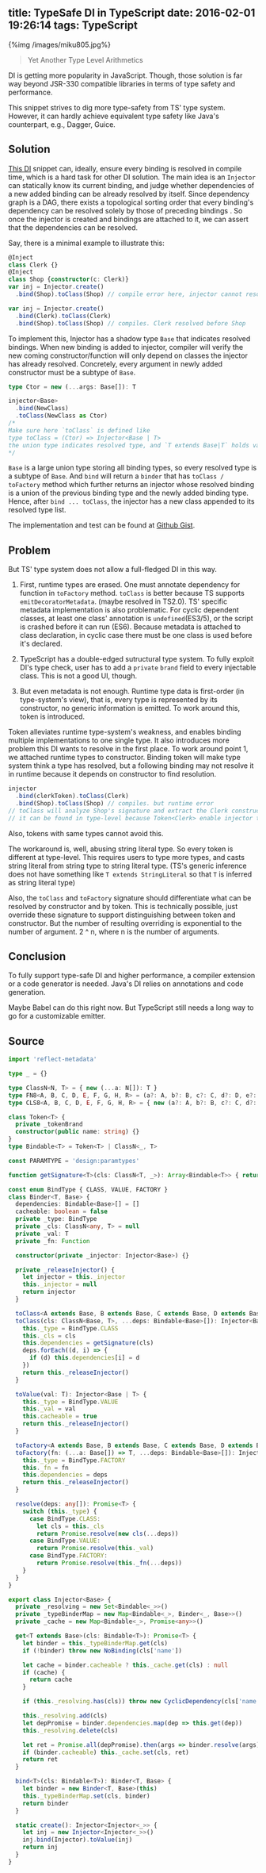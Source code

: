 title: TypeSafe DI in TypeScript
date: 2016-02-01 19:26:14
tags: TypeScript
---

{%img /images/miku805.jpg%}

> Yet Another Type Level Arithmetics

DI is getting more popularity in JavaScript. Though, those solution is far way beyond JSR-330 compatible libraries in terms of type safety and performance.

This snippet strives to dig more type-safety from TS' type system. However, it can hardly achieve equivalent type safety like Java's counterpart, e.g., Dagger, Guice.


Solution
------
[This DI](https://gist.github.com/HerringtonDarkholme/f11152e6e29145040fa4) snippet can, ideally, ensure every binding is resolved in compile time, which is a hard task for other DI solution. The main idea is an `Injector` can statically know its current binding, and judge whether dependencies of a new added binding can be already resolved by itself. Since dependency graph is a DAG, there exists a topological sorting order that every binding's dependency can be resolved solely by those of preceding bindings . So once the injector is created and bindings are attached to it, we can assert that the dependencies can be resolved.

Say, there is a minimal example to illustrate this:

```TypeScript
@Inject
class Clerk {}
@Inject
class Shop {constructor(c: Clerk)}
var inj = Injector.create()
  .bind(Shop).toClass(Shop) // compile error here, injector cannot resolve Clerk

var inj = Injector.create()
  .bind(Clerk).toClass(Clerk)
  .bind(Shop).toClass(Shop) // compiles. Clerk resolved before Shop
```

To implement this, Injector has a shadow type `Base` that indicates resolved bindings. When new binding is added to injector, compiler will verify the new coming constructor/function will only depend on classes the injector has already resolved. Concretely, every argument in newly added constructor must be a subtype of `Base`.

```TypeScript
type Ctor = new (...args: Base[]): T

injector<Base>
  .bind(NewClass)
  .toClass(NewClass as Ctor)
/*
Make sure here `toClass` is defined like
type toClass = (Ctor) => Injector<Base | T>
the union type indicates resolved type, and `T extends Base|T` holds valid
*/
```

`Base` is a large union type storing all binding types, so every resolved type is a subtype of `Base`. And `bind` will return a `binder` that has `toClass / toFactory` method which further returns an injector whose resolved binding is a union of the previous binding type and the newly added binding type. Hence, after `bind ... toClass`, the injector has a new class appended to its resolved type list.

The implementation and test can be found at [Github Gist](https://gist.github.com/HerringtonDarkholme/f11152e6e29145040fa4).


Problem
---

But TS' type system does not allow a full-fledged DI in this way.

1. First, runtime types are erased. One must annotate dependency for function in `toFactory` method. `toClass` is better because TS supports `emitDecoratorMetadata`. (maybe resolved in TS2.0). TS' specific metadata implementation is also problematic. For cyclic dependent classes, at least one class' annotation is `undefined`(ES3/5), or the script is crashed before it can run (ES6). Because metadata is attached to class declaration, in cyclic case there must be one class is used before it's declared.

2. TypeScript has a double-edged sutructural type system. To fully exploit DI's type check, user has to add a `private` `brand` field to every injectable class. This is not a good UI, though.

3. But even metadata is not enough. Runtime type data is first-order (in type-system's view), that is, every type is represented by its constructor, no generic information is emitted. To work around this, token is introduced.

Token alleviates runtime type-system's weakness, and enables binding multiple implementations to one single type. It also introduces more problem this DI wants to resolve in the first place. To work around point 1, we attached runtime types to constructor. Binding token will make type system think a type has resolved, but a following binding may not resolve it in runtime because it depends on constructor to find resolution.

```TypeScript
injector
  .bind(clerkToken).toClass(Clerk)
  .bind(Shop).toClass(Shop) // compiles. but runtime error
// toClass will analyze Shop's signature and extract the Clerk constructor
// it can be found in type-level because Token<Clerk> enable injector to resolve Clerk, but at runtime injector can only resolve clerkToken, not Clerk
```

Also, tokens with same types cannot avoid this.

The workaround is, well, abusing string literal type. So every token is different at type-level. This requires users to type more types, and casts string literal from string type to string literal type. (TS's generic inference does not have something like `T extends StringLiteral` so that `T` is inferred as string literal type)

Also, the `toClass` and `toFactory` signature should differentiate what can be resolved by constructor and by token.  This is technically possible, just override these signature to support distinguishing between token and constructor. But the number of resulting overriding is exponential to the number of argument. 2 ^ n, where n is the number of arguments.

Conclusion
----

To fully support type-safe DI and higher performance, a compiler extension or a code generator is needed. Java's DI relies on annotations and code generation.

Maybe Babel can do this right now. But TypeScript still needs a long way to go for a customizable emitter.

Source
---

```TypeScript
import 'reflect-metadata'

type _ = {}

type ClassN<N, T> = { new (...a: N[]): T }
type FN8<A, B, C, D, E, F, G, H, R> = (a?: A, b?: B, c?: C, d?: D, e?: E, f?: F, g?: G, h?: H) => R
type CLS8<A, B, C, D, E, F, G, H, R> = { new (a?: A, b?: B, c?: C, d?: D, e?: E, f?: F, g?: G, h?: H): R}

class Token<T> {
  private _tokenBrand
  constructor(public name: string) {}
}
type Bindable<T> = Token<T> | ClassN<_, T>

const PARAMTYPE = 'design:paramtypes'

function getSignature<T>(cls: ClassN<T, _>): Array<Bindable<T>> { return Reflect.getOwnMetadata(PARAMTYPE, cls).slice() || [] }

const enum BindType { CLASS, VALUE, FACTORY }
class Binder<T, Base> {
  dependencies: Bindable<Base>[] = []
  cacheable: boolean = false
  private _type: BindType
  private _cls: ClassN<any, T> = null
  private _val: T
  private _fn: Function

  constructor(private _injector: Injector<Base>) {}

  private _releaseInjector() {
    let injector = this._injector
    this._injector = null
    return injector
  }

  toClass<A extends Base, B extends Base, C extends Base, D extends Base, E extends Base, F extends Base, G extends Base, H extends Base>(fn: CLS8<A, B, C,  D, E, F, G, H, T>, a?: Bindable<A>, b?: Bindable<B>, c?: Bindable<C>, d?: Bindable<D>, e?: Bindable<E>, f?: Bindable<F>, g?: Bindable<G>, h?: Bindable<H>): Injector<Base | T>
  toClass(cls: ClassN<Base, T>, ...deps: Bindable<Base>[]): Injector<Base | T> {
    this._type = BindType.CLASS
    this._cls = cls
    this.dependencies = getSignature(cls)
    deps.forEach((d, i) => {
      if (d) this.dependencies[i] = d
    })
    return this._releaseInjector()
  }

  toValue(val: T): Injector<Base | T> {
    this._type = BindType.VALUE
    this._val = val
    this.cacheable = true
    return this._releaseInjector()
  }

  toFactory<A extends Base, B extends Base, C extends Base, D extends Base, E extends Base, F extends Base, G extends Base, H extends Base>(fn: FN8<A, B, C,  D, E, F, G, H, T>, a?: Bindable<A>, b?: Bindable<B>, c?: Bindable<C>, d?: Bindable<D>, e?: Bindable<E>, f?: Bindable<F>, g?: Bindable<G>, h?: Bindable<H>): Injector<Base | T>
  toFactory(fn: (...a: Base[]) => T, ...deps: Bindable<Base>[]): Injector<Base | T> {
    this._type = BindType.FACTORY
    this._fn = fn
    this.dependencies = deps
    return this._releaseInjector()
  }

  resolve(deps: any[]): Promise<T> {
    switch (this._type) {
      case BindType.CLASS:
        let cls = this._cls
        return Promise.resolve(new cls(...deps))
      case BindType.VALUE:
        return Promise.resolve(this._val)
      case BindType.FACTORY:
        return Promise.resolve(this._fn(...deps))
    }
  }
}

export class Injector<Base> {
  private _resolving = new Set<Bindable<_>>()
  private _typeBinderMap = new Map<Bindable<_>, Binder<_, Base>>()
  private _cache = new Map<Bindable<_>, Promise<any>>()

  get<T extends Base>(cls: Bindable<T>): Promise<T> {
    let binder = this._typeBinderMap.get(cls)
    if (!binder) throw new NoBinding(cls['name'])

    let cache = binder.cacheable ? this._cache.get(cls) : null
    if (cache) {
      return cache
    }

    if (this._resolving.has(cls)) throw new CyclicDependency(cls['name'])

    this._resolving.add(cls)
    let depPromise = binder.dependencies.map(dep => this.get(dep))
    this._resolving.delete(cls)

    let ret = Promise.all(depPromise).then(args => binder.resolve(args))
    if (binder.cacheable) this._cache.set(cls, ret)
    return ret
  }

  bind<T>(cls: Bindable<T>): Binder<T, Base> {
    let binder = new Binder<T, Base>(this)
    this._typeBinderMap.set(cls, binder)
    return binder
  }

  static create(): Injector<Injector<_>> {
    let inj = new Injector<Injector<_>>()
    inj.bind(Injector).toValue(inj)
    return inj
  }
}

```
